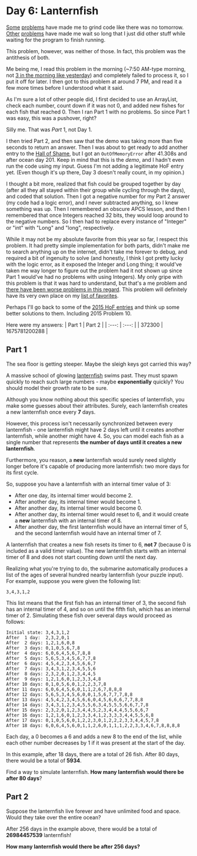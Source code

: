 # Day 6: Lanternfish
[Some](https://github.com/Daphne-Qin/AdventOfCode2015/blob/main/Problem15/Problem15.java) [problems](https://github.com/Daphne-Qin/AdventOfCode2021/tree/main/Problem04) have made me to grind code like there was no tomorrow. [Other](https://github.com/Daphne-Qin/AdventOfCode2015#longest-runtimes-hall-of-shame-fame) [problems](https://github.com/Daphne-Qin/AdventOfCode2021#longest-runtimes-hall-of-shame-fame) have made me wait so long that I just did other stuff while waiting for the program to finish running.

This problem, however, was neither of those. In fact, this problem was the antithesis of both.

Me being me, I read this problem in the morning (~7:50 AM-type morning, not [3 in the morning like yesterday](https://github.com/Daphne-Qin/AdventOfCode2021/tree/main/Problem05)) and completely failed to process it, so I put it off for later. I then got to this problem at around 7 PM, and read it a few more times before I understood what it said.

As I'm sure a lot of other people did, I first decided to use an ArrayList, check each number, count down if it was not 0, and added new fishes for each fish that reached 0. Then I ran Part 1 with no problems. So since Part 1 was easy, this was a pushover, right?

Silly me. That was *Part* 1, not Day 1.

I then tried Part 2, and then saw that the demo was taking more than five seconds to return an answer. Then I was about to get ready to add another entry to the [Hall of Shame](https://github.com/Daphne-Qin/AdventOfCode2021#longest-runtimes-hall-of-shame-fame), but I got an `OutOfMemoryError` after 41.308s and after ocean day 201. Keep in mind that this is the *demo*, and I hadn't even run the code using my input. Guess I'm not adding a legitimate HoF entry yet. (Even though it's up there, Day 3 doesn't really count, in my opinion.)

I thought a bit more, realized that fish could be grouped together by day (after all they all stayed within their group while cycling through the days), and coded that solution. Then I got a negative number for my Part 2 answer (my code had a logic error), and I never subtracted anything, so I knew something was up. Then I remembered an obscure APCS lesson, and then I remembered that once Integers reached 32 bits, they would loop around to the negative numbers. So I then had to replace every instance of "Integer" or "int" with "Long" and "long", respectively.

While it may not be my absolute favorite from this year so far, I respect this problem. It had pretty simple implementation for both parts, didn't make me to search anything up on the internet, didn't take me forever to debug, and required a bit of ingenuity to solve (and honestly, I think I got pretty lucky with the logic error, as it exposed the Integer and Long thing; it would've taken me way longer to figure out the problem had it not shown up since Part 1 would've had no problems with using Integers). My only gripe with this problem is that it was hard to understand, but that's a me problem and [there have been worse problems in this regard](https://adventofcode.com/2015/day/25). This problem will definitely have its very own place on my [list of favorites](https://github.com/Daphne-Qin/AdventOfCode2021#favorite-problems).

Perhaps I'll go back to some of the [2015 HoF entries](https://github.com/Daphne-Qin/AdventOfCode2015#longest-runtimes-hall-of-shame-fame) and think up some better solutions to them. Including 2015 Problem 10.

Here were my answers:
| Part 1 | Part 2 |
| :---: | :---: |
| 372300 | 1675781200288 |

## Part 1
The sea floor is getting steeper. Maybe the sleigh keys got carried this way?

A massive school of glowing [lanternfish](https://en.wikipedia.org/wiki/Lanternfish) swims past. They must spawn quickly to reach such large numbers - maybe **exponentially** quickly? You should model their growth rate to be sure.

Although you know nothing about this specific species of lanternfish, you make some guesses about their attributes. Surely, each lanternfish creates a new lanternfish once every **7** days.

However, this process isn't necessarily synchronized between every lanternfish - one lanternfish might have 2 days left until it creates another lanternfish, while another might have 4. So, you can model each fish as a single number that represents **the number of days until it creates a new lanternfish**.

Furthermore, you reason, a **new** lanternfish would surely need slightly longer before it's capable of producing more lanternfish: two more days for its first cycle.

So, suppose you have a lanternfish with an internal timer value of 3:

- After one day, its internal timer would become 2.
- After another day, its internal timer would become 1.
- After another day, its internal timer would become 0.
- After another day, its internal timer would reset to 6, and it would create a **new** lanternfish with an internal timer of 8.
- After another day, the first lanternfish would have an internal timer of 5, and the second lanternfish would have an internal timer of 7.

A lanternfish that creates a new fish resets its timer to 6, **not 7** (because 0 is included as a valid timer value). The new lanternfish starts with an internal timer of 8 and does not start counting down until the next day.

Realizing what you're trying to do, the submarine automatically produces a list of the ages of several hundred nearby lanternfish (your puzzle input). For example, suppose you were given the following list:

`3,4,3,1,2`

This list means that the first fish has an internal timer of 3, the second fish has an internal timer of 4, and so on until the fifth fish, which has an internal timer of 2. Simulating these fish over several days would proceed as follows:

```
Initial state: 3,4,3,1,2
After  1 day:  2,3,2,0,1
After  2 days: 1,2,1,6,0,8
After  3 days: 0,1,0,5,6,7,8
After  4 days: 6,0,6,4,5,6,7,8,8
After  5 days: 5,6,5,3,4,5,6,7,7,8
After  6 days: 4,5,4,2,3,4,5,6,6,7
After  7 days: 3,4,3,1,2,3,4,5,5,6
After  8 days: 2,3,2,0,1,2,3,4,4,5
After  9 days: 1,2,1,6,0,1,2,3,3,4,8
After 10 days: 0,1,0,5,6,0,1,2,2,3,7,8
After 11 days: 6,0,6,4,5,6,0,1,1,2,6,7,8,8,8
After 12 days: 5,6,5,3,4,5,6,0,0,1,5,6,7,7,7,8,8
After 13 days: 4,5,4,2,3,4,5,6,6,0,4,5,6,6,6,7,7,8,8
After 14 days: 3,4,3,1,2,3,4,5,5,6,3,4,5,5,5,6,6,7,7,8
After 15 days: 2,3,2,0,1,2,3,4,4,5,2,3,4,4,4,5,5,6,6,7
After 16 days: 1,2,1,6,0,1,2,3,3,4,1,2,3,3,3,4,4,5,5,6,8
After 17 days: 0,1,0,5,6,0,1,2,2,3,0,1,2,2,2,3,3,4,4,5,7,8
After 18 days: 6,0,6,4,5,6,0,1,1,2,6,0,1,1,1,2,2,3,3,4,6,7,8,8,8,8
```

Each day, a 0 becomes a 6 and adds a new 8 to the end of the list, while each other number decreases by 1 if it was present at the start of the day.

In this example, after 18 days, there are a total of 26 fish. After 80 days, there would be a total of **5934**.

Find a way to simulate lanternfish. **How many lanternfish would there be after 80 days**?

## Part 2
Suppose the lanternfish live forever and have unlimited food and space. Would they take over the entire ocean?

After 256 days in the example above, there would be a total of **26984457539** lanternfish!

**How many lanternfish would there be after 256 days?**
